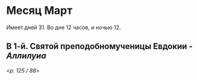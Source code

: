 # Месяц Март

Имеет дней 31. Во дне 12 часов, и ночью 12.

## В 1-й. Святой преподобномученицы Евдокии - *Аллилуиа*

<*p. 125 / 88*>
